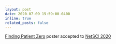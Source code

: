 ```yaml
---
layout: post
date: 2020-07-09 15:59:00-0400
inline: true
related_posts: false
---
```


[Finding Patient Zero](http://arxiv.org/abs/2006.11913) poster accepted to [NetSCI 2020](https://netsci2020.netscisociety.net/)
